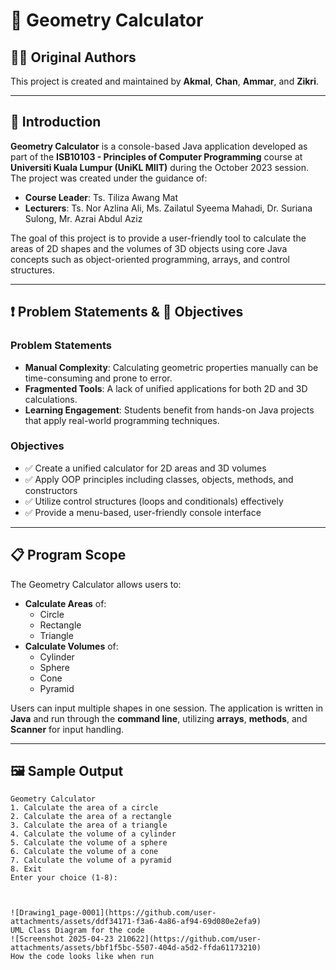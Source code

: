 # 🧮 Geometry Calculator

## 👨‍💻 Original Authors  
This project is created and maintained by **Akmal**, **Chan**, **Ammar**, and **Zikri**.

---

## 📘 Introduction  
**Geometry Calculator** is a console-based Java application developed as part of the **ISB10103 - Principles of Computer Programming** course at **Universiti Kuala Lumpur (UniKL MIIT)** during the October 2023 session. The project was created under the guidance of:

- **Course Leader**: Ts. Tiliza Awang Mat  
- **Lecturers**: Ts. Nor Azlina Ali, Ms. Zailatul Syeema Mahadi, Dr. Suriana Sulong, Mr. Azrai Abdul Aziz  

The goal of this project is to provide a user-friendly tool to calculate the areas of 2D shapes and the volumes of 3D objects using core Java concepts such as object-oriented programming, arrays, and control structures.

---

## ❗ Problem Statements & 🎯 Objectives

### Problem Statements
- **Manual Complexity**: Calculating geometric properties manually can be time-consuming and prone to error.
- **Fragmented Tools**: A lack of unified applications for both 2D and 3D calculations.
- **Learning Engagement**: Students benefit from hands-on Java projects that apply real-world programming techniques.

### Objectives
- ✅ Create a unified calculator for 2D areas and 3D volumes  
- ✅ Apply OOP principles including classes, objects, methods, and constructors  
- ✅ Utilize control structures (loops and conditionals) effectively  
- ✅ Provide a menu-based, user-friendly console interface  

---

## 📋 Program Scope  
The Geometry Calculator allows users to:
- **Calculate Areas** of:
  - Circle
  - Rectangle
  - Triangle
- **Calculate Volumes** of:
  - Cylinder
  - Sphere
  - Cone
  - Pyramid

Users can input multiple shapes in one session. The application is written in **Java** and run through the **command line**, utilizing **arrays**, **methods**, and **Scanner** for input handling.

---

## 🖼 Sample Output

```text
Geometry Calculator
1. Calculate the area of a circle
2. Calculate the area of a rectangle
3. Calculate the area of a triangle
4. Calculate the volume of a cylinder
5. Calculate the volume of a sphere
6. Calculate the volume of a cone
7. Calculate the volume of a pyramid
8. Exit
Enter your choice (1-8):



![Drawing1_page-0001](https://github.com/user-attachments/assets/ddf34171-f3a6-4a86-af94-69d080e2efa9)
UML Class Diagram for the code
![Screenshot 2025-04-23 210622](https://github.com/user-attachments/assets/bbf1f5bc-5507-404d-a5d2-ffda61173210)
How the code looks like when run

